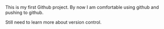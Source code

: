 This is my first Github project.
By now I am comfortable using github and pushing to github.

Still need to learn more about version control.